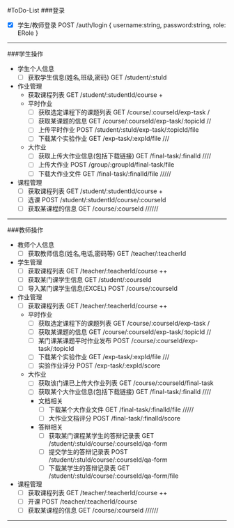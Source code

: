 #ToDo-List
###登录
- [x] 学生/教师登录                              POST /auth/login { username:string, password:string, role: ERole }
----
###学生操作
- 学生个人信息
  - [ ] 获取学生信息(姓名,班级,密码)                 GET /student/:stuId
- 作业管理
  - 获取课程列表                               GET /student/:studentId/course +
  - 平时作业
    - [ ] 获取选定课程下的课题列表                   GET /course/:courseId/exp-task    /
    - [ ] 获取某课题的信息                         GET /course/:courseId/exp-task/:topicId  //
    - [ ] 上传平时作业                             POST /student/:stuId/exp-task/:topicId/file
    - [ ] 下载某个实验作业                          GET /exp-task/:expId/file        ///
  - 大作业
    - [ ] 获取上传大作业信息(包括下载链接)             GET /final-task/:finalId        ////
    - [ ] 上传大作业                               POST /group/:groupId/final-task/file
    - [ ] 下载大作业文件                            GET /final-task/:finalId/file  /////
- 课程管理
  - [ ] 获取课程列表                               GET /student/:studentId/course +
  - [ ] 选课                                     POST /student/:studentId/course/:courseId
  - [ ] 获取某课程的信息                           GET /course/:courseId   //////
----
###教师操作
- 教师个人信息
  - [ ] 获取教师信息(姓名,电话,密码等)               GET /teacher/:teacherId
- 学生管理
  - [ ] 获取课程列表                              GET /teacher/:teacherId/course   ++        
  - [ ] 获取某门课学生信息                         GET /student/:courseId
  - [ ] 导入某门课学生信息(EXCEL)                  POST /course/:courseId
- 作业管理
  - [ ] 获取课程列表                              GET /teacher/:teacherId/course   ++
  - 平时作业
    - [ ] 获取选定课程下的课题列表                  GET /course/:courseId/exp-task   /
    - [ ] 获取某课题的信息                        GET /course/:courseId/exp-task/:topicId  //
    - [ ] 某门课某课题平时作业发布                  POST /course/:courseId/exp-task/:topicId
    - [ ] 下载某个实验作业                         GET /exp-task/:expId/file      ///
    - [ ] 实验作业评分                            POST /exp-task/:expId/score
  - 大作业
    - [ ] 获取该门课已上传大作业列表                 GET /course/:courseId/final-task
    - [ ] 获取某个大作业信息(包括下载链接)            GET /final-task/:finalId     ////
    - 文档相关
      - [ ] 下载某个大作业文件                      GET /final-task/:finalId/file  /////
      - [ ] 大作业文档评分                         POST /final-task/:finalId/score
    - 答辩相关
      - [ ] 获取某门课程某学生的答辩记录表            GET /student/:stuId/course/:courseId/qa-form
      - [ ] 提交学生的答辩记录表                    POST /student/:stuId/course/:courseId/qa-form
      - [ ] 下载某学生的答辩记录表                  GET /student/:stuId/course/:courseId/qa-form/file
- 课程管理
  - [ ] 获取课程列表                              GET /teacher/:teacherId/course   ++
  - [ ] 开课                                    POST /teacher/:teacherId/course   
  - [ ] 获取某课程的信息                           GET /course/:courseId    //////
----



